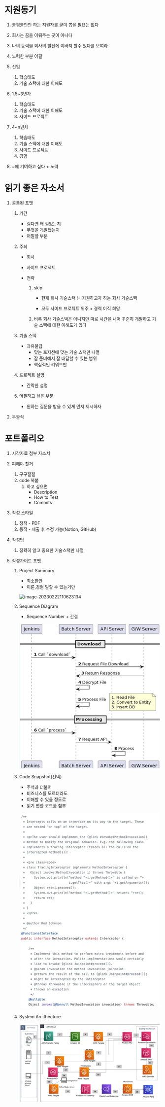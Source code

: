 # 지원동기

1. 불평불만만 하는 지원자를 굳이 뽑을 필요는 없다
2. 회사는 꿈을 이뤄주는 곳이 아니다
3. 나의 능력을 회사의 발전에 이바지 할수 있다를 보여라
4. 노력한 부분 어필
5. 신입
   1. 학습태도
   2. 기술 스택에 대한 이해도
6. 1.5~3년차
   1. 학습태도
   2. 기술 스택에 대한 이해도
   3. 사이드 프로젝트
7. 4~n년차
   1. 학습태도
   2. 기술 스택에 대한 이해도
   3. 사이드 프로젝트
   4. 경험

8. ~에 기여하고 싶다 + 노력



# 읽기 좋은 자소서

1. 공통된 포맷

   1. 기간

      * 길다면 왜 길었는지
      * 무엇을 개발했는지
      * 어필할 부분

   2. 주최

      * 회사

      * 사이드 프로젝트

      * 전략

        1. skip

           * 현재 회사 기술스택 != 지원하고자 하는 회사 기술스택

           * 모두 사이드 프로젝트 위주 + 경력 이직 희망

        2. 비록 회사 기술스택은 아니지만 따로 시간을 내어 꾸준히 개발하고 기술 스택에 대한 이해도가 있다

   3. 기술 스택

      * 과유불급
        * 맞는 포지션에 맞는 기술 스택만 나열
        * 잘 준비해서 잘 대답할 수 있는 범위
        * 핵심적인 키워드만

   4. 프로젝트 설명

      * 간략한 설명

   5. 어필하고 싶은 부분

      * 원하는 질문을 받을 수 있게 먼저 제시하자

2. 두괄식



# 포트폴리오

1. 시각자료 첨부 자소서

2. 피해야 할거

   1. 구구절절
   2. code 복붙
      1. 하고 싶으면
         * Description
         * How to Test
         * Commits

3. 작성 스타일

   1. 정적 -  PDF
   2. 동적 - 제출 후 수정 가능(Notion, GitHub)

4. 작성법

   1. 정확히 알고 중요한 기술스택만 나열

5. 작성가이드 포맷

   1. Project Summary

      * 최소한만
      * 이론,경험 말할 수 있는거만

      ![image-20230222110623134](C:\Users\YG\AppData\Roaming\Typora\typora-user-images\image-20230222110623134.png)

   2. Sequence Diagram

      * Sequence Number + 간결

      ![image-20230222110837372](md-images/image-20230222110837372.png)

   3. Code Snapshot(선택)

      * 주석과 더불어
      * 비즈니스를 모르더라도
      * 이해할 수 있을 정도로
      * 읽기 편한 코드를 첨부

      ![image-20230222111139056](md-images/image-20230222111139056.png)

   4. System Arcithecture

      ![image-20230222111118435](md-images/image-20230222111118435.png)